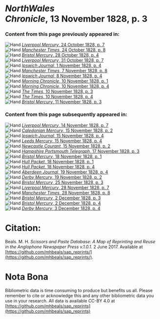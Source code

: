 # *NorthWales Chronicle*, 13 November 1828, p. 3  
  
### Content from this page previously appeared in:  
![Hand](http://scissorsandpaste.net/wp-content/uploads/2017/06/smallhandpointer.png) [*Liverpool Mercury*, 24 October 1828, p. 7](https://mhbeals.github.io/sap_html/Liverpool-Mercury/Liverpool-Mercury-24-October-1828-p-7)  
![Hand](http://scissorsandpaste.net/wp-content/uploads/2017/06/smallhandpointer.png) [*Manchester Times*, 24 October 1828, p. 8](https://mhbeals.github.io/sap_html/Manchester-Times/Manchester-Times-24-October-1828-p-8)  
![Hand](http://scissorsandpaste.net/wp-content/uploads/2017/06/smallhandpointer.png) [*Bristol Mercury*, 28 October 1828, p. 4](https://mhbeals.github.io/sap_html/Bristol-Mercury/Bristol-Mercury-28-October-1828-p-4)  
![Hand](http://scissorsandpaste.net/wp-content/uploads/2017/06/smallhandpointer.png) [*Liverpool Mercury*, 31 October 1828, p. 7](https://mhbeals.github.io/sap_html/Liverpool-Mercury/Liverpool-Mercury-31-October-1828-p-7)  
![Hand](http://scissorsandpaste.net/wp-content/uploads/2017/06/smallhandpointer.png) [*Ipswich Journal*, 1 November 1828, p. 4](https://mhbeals.github.io/sap_html/Ipswich-Journal/Ipswich-Journal-1-November-1828-p-4)  
![Hand](http://scissorsandpaste.net/wp-content/uploads/2017/06/smallhandpointer.png) [*Manchester Times*, 7 November 1828, p. 8](https://mhbeals.github.io/sap_html/Manchester-Times/Manchester-Times-7-November-1828-p-8)  
![Hand](http://scissorsandpaste.net/wp-content/uploads/2017/06/smallhandpointer.png) [*Ipswich Journal*, 8 November 1828, p. 4](https://mhbeals.github.io/sap_html/Ipswich-Journal/Ipswich-Journal-8-November-1828-p-4)  
![Hand](http://scissorsandpaste.net/wp-content/uploads/2017/06/smallhandpointer.png) [*Morning Chronicle*, 10 November 1828, p. 1](https://mhbeals.github.io/sap_html/Morning-Chronicle/Morning-Chronicle-10-November-1828-p-1)  
![Hand](http://scissorsandpaste.net/wp-content/uploads/2017/06/smallhandpointer.png) [*Morning Chronicle*, 10 November 1828, p. 4](https://mhbeals.github.io/sap_html/Morning-Chronicle/Morning-Chronicle-10-November-1828-p-4)  
![Hand](http://scissorsandpaste.net/wp-content/uploads/2017/06/smallhandpointer.png) [*The Times*, 10 November 1828, p. 3](https://mhbeals.github.io/sap_html/The-Times/The-Times-10-November-1828-p-3)  
![Hand](http://scissorsandpaste.net/wp-content/uploads/2017/06/smallhandpointer.png) [*The Times*, 10 November 1828, p. 4](https://mhbeals.github.io/sap_html/The-Times/The-Times-10-November-1828-p-4)  
![Hand](http://scissorsandpaste.net/wp-content/uploads/2017/06/smallhandpointer.png) [*Bristol Mercury*, 11 November 1828, p. 3](https://mhbeals.github.io/sap_html/Bristol-Mercury/Bristol-Mercury-11-November-1828-p-3)  
  
### Content from this page subsequently appeared in:  
![Hand](http://scissorsandpaste.net/wp-content/uploads/2017/06/smallhandpointer.png) [*Liverpool Mercury*, 14 November 1828, p. 7](https://mhbeals.github.io/sap_html/Liverpool-Mercury/Liverpool-Mercury-14-November-1828-p-7)  
![Hand](http://scissorsandpaste.net/wp-content/uploads/2017/06/smallhandpointer.png) [*Caledonian Mercury*, 15 November 1828, p. 2](https://mhbeals.github.io/sap_html/Caledonian-Mercury/Caledonian-Mercury-15-November-1828-p-2)  
![Hand](http://scissorsandpaste.net/wp-content/uploads/2017/06/smallhandpointer.png) [*Ipswich Journal*, 15 November 1828, p. 4](https://mhbeals.github.io/sap_html/Ipswich-Journal/Ipswich-Journal-15-November-1828-p-4)  
![Hand](http://scissorsandpaste.net/wp-content/uploads/2017/06/smallhandpointer.png) [*Leeds Mercury*, 15 November 1828, p. 4](https://mhbeals.github.io/sap_html/Leeds-Mercury/Leeds-Mercury-15-November-1828-p-4)  
![Hand](http://scissorsandpaste.net/wp-content/uploads/2017/06/smallhandpointer.png) [*Newcastle Courant*, 15 November 1828, p. 2](https://mhbeals.github.io/sap_html/Newcastle-Courant/Newcastle-Courant-15-November-1828-p-2)  
![Hand](http://scissorsandpaste.net/wp-content/uploads/2017/06/smallhandpointer.png) [*Hampshire Portsmouth Telegraph*, 17 November 1828, p. 3](https://mhbeals.github.io/sap_html/Hampshire-Portsmouth-Telegraph/Hampshire-Portsmouth-Telegraph-17-November-1828-p-3)  
![Hand](http://scissorsandpaste.net/wp-content/uploads/2017/06/smallhandpointer.png) [*Bristol Mercury*, 18 November 1828, p. 1](https://mhbeals.github.io/sap_html/Bristol-Mercury/Bristol-Mercury-18-November-1828-p-1)  
![Hand](http://scissorsandpaste.net/wp-content/uploads/2017/06/smallhandpointer.png) [*Hull Packet*, 18 November 1828, p. 1](https://mhbeals.github.io/sap_html/Hull-Packet/Hull-Packet-18-November-1828-p-1)  
![Hand](http://scissorsandpaste.net/wp-content/uploads/2017/06/smallhandpointer.png) [*Hull Packet*, 18 November 1828, p. 4](https://mhbeals.github.io/sap_html/Hull-Packet/Hull-Packet-18-November-1828-p-4)  
![Hand](http://scissorsandpaste.net/wp-content/uploads/2017/06/smallhandpointer.png) [*Aberdeen Journal*, 19 November 1828, p. 4](https://mhbeals.github.io/sap_html/Aberdeen-Journal/Aberdeen-Journal-19-November-1828-p-4)  
![Hand](http://scissorsandpaste.net/wp-content/uploads/2017/06/smallhandpointer.png) [*Derby Mercury*, 19 November 1828, p. 2](https://mhbeals.github.io/sap_html/Derby-Mercury/Derby-Mercury-19-November-1828-p-2)  
![Hand](http://scissorsandpaste.net/wp-content/uploads/2017/06/smallhandpointer.png) [*Bristol Mercury*, 25 November 1828, p. 3](https://mhbeals.github.io/sap_html/Bristol-Mercury/Bristol-Mercury-25-November-1828-p-3)  
![Hand](http://scissorsandpaste.net/wp-content/uploads/2017/06/smallhandpointer.png) [*Liverpool Mercury*, 28 November 1828, p. 7](https://mhbeals.github.io/sap_html/Liverpool-Mercury/Liverpool-Mercury-28-November-1828-p-7)  
![Hand](http://scissorsandpaste.net/wp-content/uploads/2017/06/smallhandpointer.png) [*Manchester Times*, 28 November 1828, p. 8](https://mhbeals.github.io/sap_html/Manchester-Times/Manchester-Times-28-November-1828-p-8)  
![Hand](http://scissorsandpaste.net/wp-content/uploads/2017/06/smallhandpointer.png) [*Bristol Mercury*, 2 December 1828, p. 3](https://mhbeals.github.io/sap_html/Bristol-Mercury/Bristol-Mercury-2-December-1828-p-3)  
![Hand](http://scissorsandpaste.net/wp-content/uploads/2017/06/smallhandpointer.png) [*Bristol Mercury*, 2 December 1828, p. 4](https://mhbeals.github.io/sap_html/Bristol-Mercury/Bristol-Mercury-2-December-1828-p-4)  
![Hand](http://scissorsandpaste.net/wp-content/uploads/2017/06/smallhandpointer.png) [*Derby Mercury*, 3 December 1828, p. 4](https://mhbeals.github.io/sap_html/Derby-Mercury/Derby-Mercury-3-December-1828-p-4)  


# Citation: 

Beals. M. H. *Scissors and Paste Database: A Map of Reprinting and Reuse in the Anglophone Newspaper Press v.1.0.1.* 2 June 2017. Available at [https://github.com/mhbeals/sap_reprints/](https://github.com/mhbeals/sap_reprints/). 

# Nota Bona

Bibliometric data is time consuming to produce but benefits us all. Please remember to cite or acknowledge this and any other bibliometric data you use in your research. All data is available CC-BY 4.0 at [https://github.com/mhbeals/sap_reprints](https://github.com/mhbeals/sap_reprints)